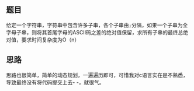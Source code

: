 ## 题目
给定一个字符串，字符串中包含许多子串，各个子串由`;`分隔，如果一个子串为全字母子串，则将其首尾字母的ASCII码之差的绝对值保留，求所有子串的最终总绝对值，要求时间复杂度为O（n）

## 思路
思路也很简单，简单的动态规划，一遍遍历即可，可惜我对c语言实在是不熟悉，导致最终没有将代码提交上去- -，就很气。